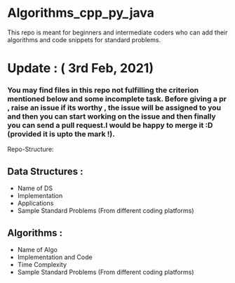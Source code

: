 # Algorithms_cpp_py_java
This repo is meant for beginners and intermediate coders who can add their algorithms and code snippets for standard problems. 

# Update : ( 3rd Feb, 2021)
### You may find files in this repo not fulfilling the criterion mentioned below and some incomplete task. Before giving a pr , raise an issue if its worthy , the issue will be assigned to you and then you can start working on the issue and then finally you can send a pull request.I would be happy to merge it :D (provided it is upto the mark !).

Repo-Structure:


## Data Structures :

   * Name of DS
   * Implementation
   * Applications
   * Sample Standard Problems  (From different coding platforms)
  
  
  
  
  
 ## Algorithms :

   * Name of Algo
   * Implementation and Code
   * Time Complexity
   * Sample Standard Problems (From different coding platforms)
 
 
